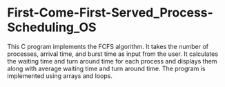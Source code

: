 # First-Come-First-Served_Process-Scheduling_OS
This C program implements the FCFS algorithm. It takes the number of processes, arrival time, and burst time as input from the user. It calculates the waiting time and turn around time for each process and displays them along with average waiting time and turn around time. The program is implemented using arrays and loops.
